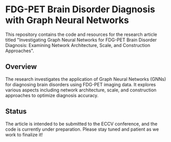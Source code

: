 # FDG-PET Brain Disorder Diagnosis with Graph Neural Networks

This repository contains the code and resources for the research article titled "Investigating Graph Neural Networks for FDG-PET Brain Disorder Diagnosis: Examining Network Architecture, Scale, and Construction Approaches". 

## Overview
The research investigates the application of Graph Neural Networks (GNNs) for diagnosing brain disorders using FDG-PET imaging data. It explores various aspects including network architecture, scale, and construction approaches to optimize diagnosis accuracy.

## Status
The article is intended to be submitted to the ECCV conference, and the code is currently under preparation. Please stay tuned and patient as we work to finalize it!

